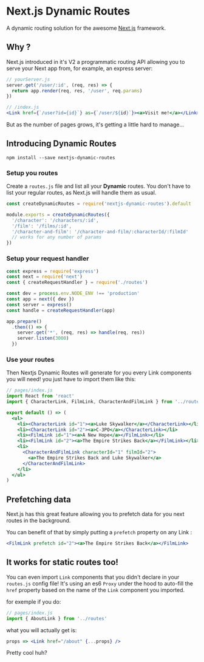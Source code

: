 # Next.js Dynamic Routes

A dynamic routing solution for the awesome [Next.js](https://github.com/zeit/next.js)
framework.

## Why ?

Next.js introduced in it's V2 a programmatic routing API allowing you to serve your
Next app from, for example, an express server:

```js
// yourServer.js
server.get('/user/:id', (req, res) => {
  return app.render(req, res, '/user', req.params)
})
```
```jsx
// /index.js
<Link href={`/user?id={id}`} as={`/user/${id}`}><a>Visit me!</a></Link>
```

But as the number of pages grows, it's getting a little hard to manage...

## Introducing Dynamic Routes

```
npm install --save nextjs-dynamic-routes
```

### Setup you routes
Create a `routes.js` file and list all your **Dynamic** routes.
You don't have to list your regular routes, as Next.js will handle them as usual.

```js
const createDynamicRoutes = require('nextjs-dynamic-routes').default

module.exports = createDynamicRoutes({
  '/character': '/characters/:id',
  '/film': '/films/:id',
  '/character-and-film': '/character-and-film/:characterId/:filmId'
  // works for any number of params
})
```

### Setup your request handler
```js
const express = require('express')
const next = require('next')
const { createRequestHandler } = require('./routes')

const dev = process.env.NODE_ENV !== 'production'
const app = next({ dev })
const server = express()
const handle = createRequestHandler(app)

app.prepare()
  .then(() => {
    server.get('*', (req, res) => handle(req, res))
    server.listen(3000)
  })
```

### Use your routes
Then Nextjs Dynamic Routes will generate for you every Link components you will
need! you just have to import them like this:

```jsx
// pages/index.js
import React from 'react'
import { CharacterLink, FilmLink, CharacterAndFilmLink } from '../routes'

export default () => (
  <ul>
    <li><CharacterLink id="1"><a>Luke Skywalker</a></CharacterLink></li>
    <li><CharacterLink id="2"><a>C-3PO</a></CharacterLink></li>
    <li><FilmLink id="1"><a>A New Hope</a></FilmLink></li>
    <li><FilmLink id="2"><a>The Empire Strikes Back</a></FilmLink></li>
    <li>
      <CharacterAndFilmLink characterId="1" filmId="2">
        <a>The Empire Strikes Back and Luke Skywalker</a>
      </CharacterAndFilmLink>
    </li>
  </ul>
)
```

## Prefetching data
Next.js has this great feature allowing you to prefetch data for you next routes
in the background.

You can benefit of that by simply putting a `prefetch` property on any Link :

```jsx
<FilmLink prefetch id="2"><a>The Empire Strikes Back</a></FilmLink>
```

## It works for static routes too!

You can even import `Link` components that you didn't declare in your `routes.js`
config file! It's using an es6 `Proxy` under the hood to auto-fill the `href` property
based on the name of the `Link` component you imported.

for exemple if you do:
```js
// pages/index.js
import { AboutLink } from '../routes'
```
what you will actually get is:
```jsx
props => <Link href="/about" {...props} />
```
Pretty cool huh?
